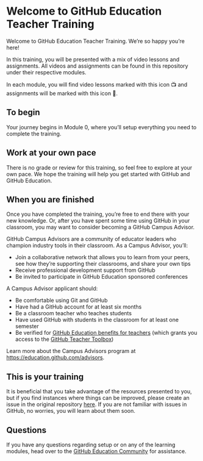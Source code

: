# Welcome to GitHub Education Teacher Training
Welcome to GitHub Education Teacher Training. We’re so happy you’re here!  

In this training, you will be presented with a mix of video lessons and assignments. All videos and assignments can be found in this repository under their respective modules.  

In each module, you will find video lessons marked with this icon 📺 and assignments will be marked with this icon 📓. 

## To begin
Your journey begins in Module 0, where you’ll setup everything you need to complete the training.

## Work at your own pace
There is no grade or review for this training, so feel free to explore at your own pace. We hope the training will help you get started with GitHub and GitHub Education.

## When you are finished

Once you have completed the training, you’re free to end there with your new knowledge. Or, after you have spent some time using GitHub in your classroom, you may want to consider becoming a GitHub Campus Advisor.

GitHub Campus Advisors are a community of educator leaders who champion industry tools in their classroom. As a Campus Advisor, you’ll:
- Join a collaborative network that allows you to learn from your peers, see how they’re supporting their classrooms, and share your own tips
- Receive professional development support from GitHub
- Be invited to participate in GitHub Education sponsored conferences

A Campus Advisor applicant should:
- Be comfortable using Git and GitHub
- Have had a GitHub account for at least six months
- Be a classroom teacher who teaches students
- Have used GitHub with students in the classroom for at least one semester
- Be verified for [GitHub Education benefits for teachers](https://education.github.com/discount_requests/teacher_application) (which grants you access to the [GitHub Teacher Toolbox](https://education.github.com/toolbox))

Learn more about the Campus Advisors program at https://education.github.com/advisors.

## This is your training

It is beneficial that you take advantage of the resources presented to you, but if you find instances where things can be improved, please create an issue in the original repository [here](https://github.com/github-campus-advisors/Campus-Advisor-Training/issues/new?assignees=arelia&labels=suggestion&template=suggestion.md&title=%5BSUGGESTION%5D+Suggestion+title). If you are not familiar with issues in GitHub, no worries, you will learn about them soon.

## Questions
If you have any questions regarding setup or on any of the learning modules, head over to the [GitHub Education Community](https://education.github.community/c/teachers/advisors) for assistance.
